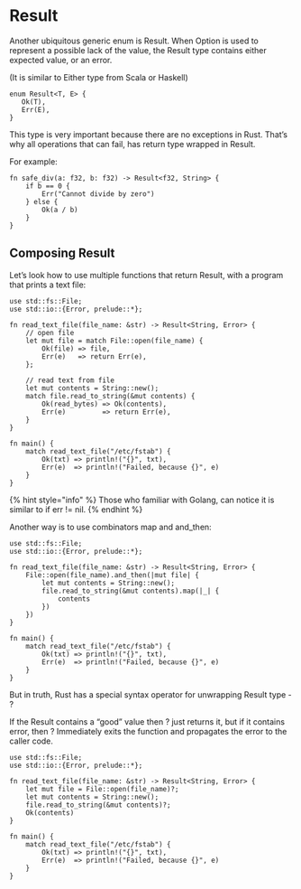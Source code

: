 # Result

Another ubiquitous generic enum is Result. When Option is used to represent a possible lack of the value, the Result type contains either expected value, or an error.

(It is similar to Either type from Scala or Haskell)

```
enum Result<T, E> {
   Ok(T),
   Err(E),
}
```

This type is very important because there are no exceptions in Rust. That’s why all operations that can fail, has return type wrapped in Result.

For example:

```
fn safe_div(a: f32, b: f32) -> Result<f32, String> {
    if b == 0 {
        Err("Cannot divide by zero")
    } else {
        Ok(a / b)
    }
}
```

## Composing Result

Let’s look how to use multiple functions that return Result, with a program that prints a text file:

```
use std::fs::File;
use std::io::{Error, prelude::*};

fn read_text_file(file_name: &str) -> Result<String, Error> {
    // open file
    let mut file = match File::open(file_name) {
		Ok(file) => file,
		Err(e)   => return Err(e),
	};

    // read text from file
    let mut contents = String::new();
    match file.read_to_string(&mut contents) {
		Ok(read_bytes) => Ok(contents),
		Err(e)         => return Err(e),
	}
} 

fn main() {
    match read_text_file("/etc/fstab") {
        Ok(txt) => println!("{}", txt),
        Err(e)  => println!("Failed, because {}", e)
    }
}
```

{% hint style="info" %}
Those who familiar with Golang, can notice it is similar to if err != nil.
{% endhint %}

Another way is to use combinators map and and\_then:

```
use std::fs::File;
use std::io::{Error, prelude::*};

fn read_text_file(file_name: &str) -> Result<String, Error> {
    File::open(file_name).and_then(|mut file| {
        let mut contents = String::new();
        file.read_to_string(&mut contents).map(|_| {
            contents
        })
    })
}

fn main() {
    match read_text_file("/etc/fstab") {
        Ok(txt) => println!("{}", txt),
        Err(e)  => println!("Failed, because {}", e)
    }
}
```

But in truth, Rust has a special syntax operator for unwrapping Result type - ?

If the Result contains a “good” value then ? just returns it, but if it contains error, then ? Immediately exits the function and propagates the error to the caller code.

```
use std::fs::File;
use std::io::{Error, prelude::*};

fn read_text_file(file_name: &str) -> Result<String, Error> {
    let mut file = File::open(file_name)?;
    let mut contents = String::new();
    file.read_to_string(&mut contents)?;
    Ok(contents)
} 

fn main() {
    match read_text_file("/etc/fstab") {
        Ok(txt) => println!("{}", txt),
        Err(e)  => println!("Failed, because {}", e)
    }
}
```

